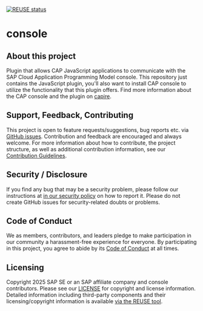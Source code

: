 [![REUSE status](https://api.reuse.software/badge/github.com/cap-js/console)](https://api.reuse.software/info/github.com/cap-js/console)

# console

## About this project

Plugin that allows CAP JavaScript applications to communicate with the SAP Cloud Application Programming Model console. This repository just contains the JavaScript plugin, you'll also want to install CAP console to utilize the functionality that this plugin offers. Find more information about the CAP console and the plugin on [capire](https://cap.cloud.sap/docs/tools/console).


## Support, Feedback, Contributing

This project is open to feature requests/suggestions, bug reports etc. via [GitHub issues](https://github.com/cap-js/console/issues). Contribution and feedback are encouraged and always welcome. For more information about how to contribute, the project structure, as well as additional contribution information, see our [Contribution Guidelines](CONTRIBUTING.md).

## Security / Disclosure
If you find any bug that may be a security problem, please follow our instructions at [in our security policy](https://github.com/cap-js/console/security/policy) on how to report it. Please do not create GitHub issues for security-related doubts or problems.

## Code of Conduct

We as members, contributors, and leaders pledge to make participation in our community a harassment-free experience for everyone. By participating in this project, you agree to abide by its [Code of Conduct](https://github.com/cap-js/.github/blob/main/CODE_OF_CONDUCT.md) at all times.

## Licensing

Copyright 2025 SAP SE or an SAP affiliate company and console contributors. Please see our [LICENSE](LICENSE) for copyright and license information. Detailed information including third-party components and their licensing/copyright information is available [via the REUSE tool](https://api.reuse.software/info/github.com/cap-js/<your-project>).
